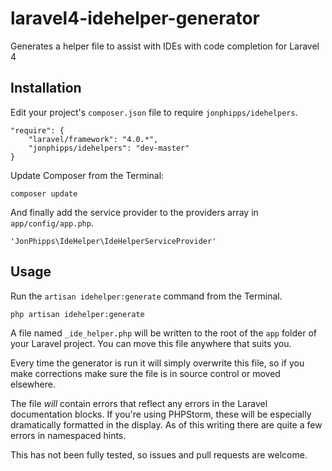 laravel4-idehelper-generator
============================

Generates a helper file to assist with IDEs with code completion for Laravel 4

## Installation

Edit your project's `composer.json` file to require `jonphipps/idehelpers`.

    "require": {
		"laravel/framework": "4.0.*",
		"jonphipps/idehelpers": "dev-master"
	}

Update Composer from the Terminal:

    composer update

And finally add the service provider to the providers array in `app/config/app.php`.

    'JonPhipps\IdeHelper\IdeHelperServiceProvider'

## Usage

Run the `artisan idehelper:generate` command from the Terminal.

    php artisan idehelper:generate

A file named `_ide_helper.php` will be written to the root of the `app` folder of your Laravel project. You can move this file anywhere that suits you.

Every time the generator is run it will simply overwrite this file, so if you make corrections make sure the file is in source control or moved elsewhere.

The file _will_ contain errors that reflect any errors in the Laravel documentation blocks. If you're using PHPStorm, these will be especially dramatically formatted in the display. As of this writing there are quite a few errors in namespaced hints.

This has not been fully tested, so issues and pull requests are welcome.


